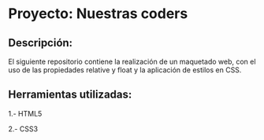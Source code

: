 # Proyecto: Nuestras coders

## Descripción:

El siguiente repositorio contiene la realización de un maquetado web, con el uso de las propiedades relative y float y la aplicación de estilos en CSS.

## Herramientas utilizadas:

1.- HTML5

2.- CSS3